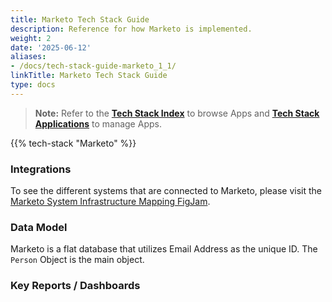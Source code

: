```yaml
---
title: Marketo Tech Stack Guide
description: Reference for how Marketo is implemented.
weight: 2
date: '2025-06-12'
aliases:
- /docs/tech-stack-guide-marketo_1_1/
linkTitle: Marketo Tech Stack Guide
type: docs
---
```


> **Note:** Refer to the **[Tech Stack Index](/handbook/business-technology/tech-stack/)** to browse Apps and **[Tech Stack Applications](/handbook/business-technology/tech-stack-applications/)** to manage Apps.

{{% tech-stack "Marketo" %}}

### Integrations

To see the different systems that are connected to Marketo, please visit the [Marketo System Infrastructure Mapping FigJam](https://www.figma.com/file/efXfz35A2SRcGqB0SGCcMf/Marketo-System-Infrastructure-Mapping?type=whiteboard&node-id=0%3A1&t=Vgyw5KRPT0Zd38qT-1).

### Data Model

Marketo is a flat database that utilizes Email Address as the unique ID. The `Person` Object is the main object.

### Key Reports / Dashboards
